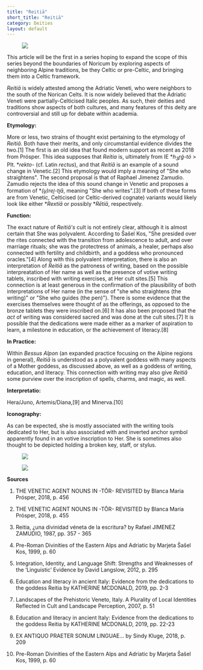 ```yaml
---
title: "Reitiā"
short_title: "Reitiā"
category: Deities
layout: default
---
```


<figure class="deity-image"><img src="{{ '/assets/img/reitia-1.png' | relative_url }}"></figure>

This article will be the first in a series hoping to expand the scope of this series beyond the boundaries of Noricum by exploring aspects of neighboring Alpine traditions, be they Celtic or pre-Celtic, and bringing them into a Celtic framework.

*Reitiā* is widely attested among the Adriatic Veneti, who were neighbors to the south of the Norican Celts. It is now widely believed that the Adriatic Veneti were partially-Celticised Italic peoples. As such, their deities and traditions show aspects of both cultures, and many features of this deity are controversial and still up for debate within academia.

**Etymology:**

More or less, two strains of thought exist pertaining to the etymology of *Reitiā*. Both have their merits, and only circumstantial evidence divides the two.\[1] The first is an old idea that found modern support as recent as 2018 from Prósper. This idea supposes that *Reitia* is, ultimately from IE \**h<sub>3</sub>r̥ǵ-tó* > PIt. \**rekto-* (cf. Latin *rectus*), and that *Reitiā* is an example of a sound change in Venetic.\[2] This etymology would imply a meaning of "She who straightens". The second proposal is that of Raphael Jimenez Zamudio. Zamudio rejects the idea of this sound change in Venetic and proposes a formation of \**(u̯)rei̯-ti̯ā*, meaning "She who writes".\[3] If both of these forms are from Venetic, Celticised (or Celtic-derived cognate) variants would likely look like either \**Rextiā* or possibly \**Rētiā*, respectively.

**Function:**

The exact nature of *Reitiā's* cult is not entirely clear, although it is almost certain that She was polyvalent. According to Šašel Kos, "She presided over the rites connected with the transition from adolescence to adult, and over marriage rituals; she was the protectress of animals, a healer, perhaps also connected with fertility and childbirth, and a goddess who pronounced oracles."\[4] Along with this polyvalent interpretation, there is also an interpretation of *Reitiā* as the patroness of writing, based on the possible interpreatation of Her name as well as the presence of votive writing tablets, inscribed with writing exercises, at Her cult sites.\[5] This connection is at least generous in the confirmation of the plausibility of both interpretations of Her name (in the sense of "she who straightens (the writing)" or "She who guides (the pen)"). There is some evidence that the exercises themselves were thought of as the offerings, as opposed to the bronze tablets they were inscribed on.\[6] It has also been proposed that the *act* of writing was considered sacred and was done at the cult sites.\[7] It is possible that the dedications were made either as a marker of aspiration to learn, a milestone in education, or the achievement of literacy.\[8]

**In Practice:**

Within *Bessus Alpon* (an expanded practice focusing on the Alpine regions in general), *Reitiā* is understood as a polyvalent goddess with many aspects of a Mother goddess, as discussed above, as well as a goddess of writing, education, and literacy. This connection with writing may also give *Reitiā* some purview over the inscription of spells, charms, and magic, as well.

**Interpretatio:**

Hera/Juno, Artemis/Diana,\[9] and Minerva.\[10]

**Iconography:**

As can be expected, she is mostly associated with the writing tools dedicated to Her, but is also associated with and inverted anchor symbol apparently found in an votive inscription to Her. She is sometimes also thought to be depicted holding a broken key, staff, or stylus.

<figure class="deity-image"><img src="{{ '/assets/img/reitia-2.png' | relative_url }}"></figure>

<figure class="deity-image"><img src="{{ '/assets/img/reitia-3.png' | relative_url }}"></figure>

**Sources**

1. THE VENETIC AGENT NOUNS IN -TŌR- REVISITED by Blanca Maria Prósper, 2018, p. 456

2. THE VENETIC AGENT NOUNS IN -TŌR- REVISITED by Blanca Maria Prósper, 2018, p. 455

3. Reitia, ¿una divinidad véneta de la escritura? by Rafael JIMENEZ ZAMUDIO, 1987, pp. 357 - 365

4. Pre-Roman Divinities of the Eastern Alps and Adriatic by Marjeta Šašel Kos, 1999, p. 60

5. Integration, Identity, and Language Shift: Strengths and Weaknesses of the ‘Linguistic’ Evidence by David Langslow, 2012, p. 295

6. Education and literacy in ancient Italy: Evidence from the dedications to the goddess Reitia by KATHERINE MCDONALD, 2019, pp. 2-3

7. Landscapes of the Prehistoric Veneto, Italy. A Plurality of Local Identities Reflected in Cult and Landscape Perception, 2007, p. 51

8. Education and literacy in ancient Italy: Evidence from the dedications to the goddess Reitia by KATHERINE MCDONALD, 2019, pp. 22-23

9. EX ANTIQUO PRAETER SONUM LINGUAE… by Sindy Kluge, 2018, p. 209

10. Pre-Roman Divinities of the Eastern Alps and Adriatic by Marjeta Šašel Kos, 1999, p. 60